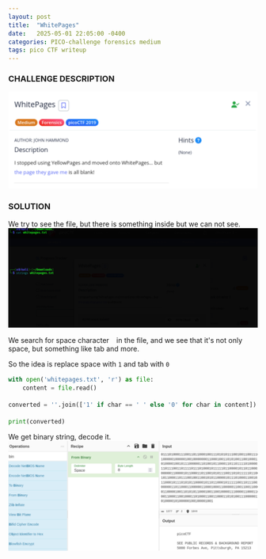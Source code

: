 ```yaml
---
layout: post
title:  "WhitePages"
date:   2025-05-01 22:05:00 -0400
categories: PICO-challenge forensics medium 
tags: pico CTF writeup 
---
```


### CHALLENGE DESCRIPTION
![](assets/img/pico/WhitePages/1.png)

### SOLUTION 
We try to see the file, but there is something inside but we can not see.
![](assets/img/pico/WhitePages/2.png)

We search for space character ` ` in the file, and we see that it's not only space, but something like tab and more.

So the idea is replace space with `1` and tab with `0`

```python
with open('whitepages.txt', 'r') as file:
    content = file.read()

converted = ''.join(['1' if char == ' ' else '0' for char in content])

print(converted)
```

We get binary string, decode it.
![](assets/img/pico/WhitePages/3.png)
